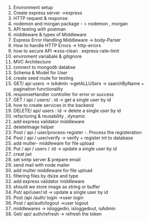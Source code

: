 1. Environment setup
2. Create express server ->express
3. HTTP request & response
4. nodemon and morgan package - > nodemon , morgan
5. API testing with postman 
6. middleware & types of Middleware 
7. Express Error Handling Middleware -> body-Parser
8. How to handle HTTP Errors -> http-errors
9. how to secure API =>xss-clean . express-rate-limit
10. enviroment variabale & gitignore
11. MVC Architecture
12. connect to mongodb databse
13. Schema & Model for User
14. create seed route for testing
15. GET/ api users -> isAdmin ->getALLUSers -> saarchByName + pagination functionality
16. responseHandler controller for error or success
17. GET / api / users/ : id -> get a single user by id
18. how to create services in the backend
19. DELETE/ api/ users : id -> delete a single user by id 
20. refactoring & reusability , dynamic
21. add express validator middleware
22. deleteImage helper
23. Post / api / user/process-register -. Process the registeration
25. Post / api / user/verify -> verify + register int to database
26. add multer- middleware for file upload 
27. Put / api / users / :id -> update a single user by id
28. creat jwt
29. set smtp server & prepare email
30. send mail with node mailer
31. add multer middleware for file upload
32. filtering files by dsize and type
33. add express validator middleware
34. should we store image as string or buffer
35. Put/ api/user/:id -> update a single user by id
36. Post /api /auth/ login ->user login
37. Post / api/auth/logout ->user logout
38. middlewares -> isloggedin, isloggedout, isAdmin
39. Get/ api/ auth/refresh -> refresh the token





